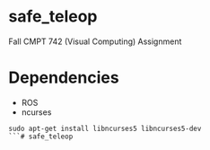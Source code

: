 # safe_teleop

Fall CMPT 742 (Visual Computing) Assignment

# Dependencies
* ROS
* ncurses
```
sudo apt-get install libncurses5 libncurses5-dev
```# safe_teleop
